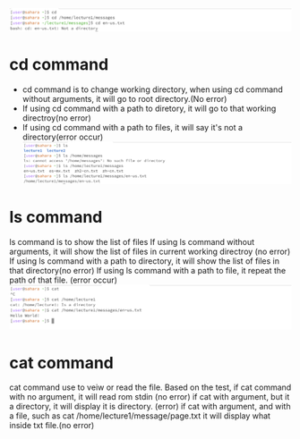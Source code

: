 ![image](cd.png)
# cd command
* cd command is to change working directory, when using cd command without arguments, it will go to root directory.(No error) 
* If using cd command with a path to diretory, it will go to that working directroy(no error)
* If using cd command with a path to files, it will say it's not a directory(error occur)
![image](ls.png)
# ls command
ls command is to show the list of files
If using ls command without arguments, it will show the list of files in current working directroy (no error)
If using ls command with a path to directory, it will show the list of files in that directory(no error)
If using ls command with a path to file, it repeat the path of that file. (error occur)
![image](cat.png)
# cat command
cat command use to veiw or read the file.
Based on the test, if cat command with no argument, it will read rom stdin (no error)
if cat with argument, but it a directory, it will display it is directory. (error)
if cat with argument, and with a file, such as cat /home/lecture1/message/page.txt it will display what inside txt file.(no error)

